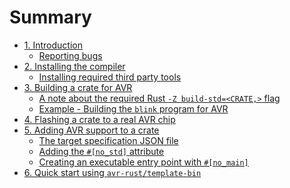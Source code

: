 # Summary

- [1. Introduction](./001-introduction.md)
  - [Reporting bugs](./001.1-reporting-bugs.md)
- [2. Installing the compiler](./002-installing-the-compiler.md)
  - [Installing required third party tools](./002.1-installing-required-third-party-tools.md)
- [3. Building a crate for AVR](./003-building-a-crate-for-avr.md)
  - [A note about the required Rust `-Z build-std=<CRATE,>` flag](./003.1-note-about-rust-build-std-flag.md)
  - [Example - Building the `blink` program for AVR](./003.2-example-building-blink.md)
- [4. Flashing a crate to a real AVR chip](./004-flashing-a-crate-to-chip.md)
- [5. Adding AVR support to a crate](./005-add-avr-support-to-crate.md)
  - [The target specification JSON file](./005.1-the-target-specification-json-file.md)
  - [Adding the `#[no_std]` attribute](./005.2-adding-no-std-attribute.md)
  - [Creating an executable entry point with `#[no_main]`](005.3-creating-an-executable-entry-point.md)
- [6. Quick start using `avr-rust/template-bin`](./006-new-crate-template-quickstart.md)
